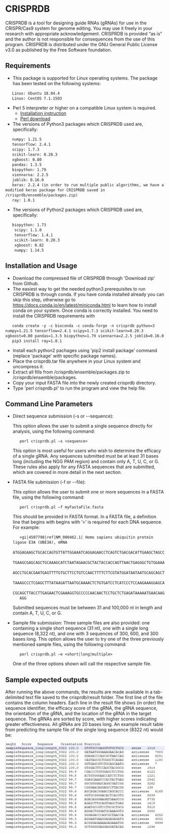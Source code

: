 # CRISPRDB
CRISPRDB is a tool for designing guide RNAs (gRNAs) for use in the CRISPR/Cas9 system for genome editing. You may use it freely in your research with appropriate acknowledgement. CRISPRDB is provided “as is” and the author is not responsible for consequences from the use of this program. CRISPRDB is distributed under the GNU General Public License v3.0 as published by the Free Software foundation.

## Requirements

* This package is supported for *Linux* operating systems. The package has been tested on the following systems:
```
   Linux: Ubuntu 18.04.4
   Linux: CentOS 7.1.1503
```
* Perl 5 interpreter or higher on a compatible Linux system is required.
   * [Installation instruction](https://learn.perl.org/installing/)
   * [Perl download](https://www.perl.org/get.html)
* The versions of Python3 packages which CRISPRDB used are, specifically:
```
   numpy: 1.21.5
   tensorflow: 2.4.1
   scipy: 1.7.3
   scikit-learn: 0.20.3
   xgboost: 0.80
   pandas: 1.3.5
   biopython: 1.79
   viennarna: 2.2.5
   joblib: 0.16.0
   keras: 2.2.4 (in order to run multiple public algorithms, we have a modified keras package for CRISPRDB saved in /crisprdb/ensemble/packages.zip)
   ray: 1.0.1
```
* The versions of Python2 packages which CRISPRDB used are, specifically:
```
   biopython: 1.73
	scipy: 1.1.0
	tensorflow: 1.4.1
	scikit-learn: 0.20.3
	xgboost: 0.82
	numpy: 1.14.5
```
  
   
## Installation and Usage

* Download the compressed file of CRISPRDB through 'Download zip' from Github.
* The easiest way to get the needed python3 prerequisites to run CRISPRDB is through conda. If you have conda installed already you can skip this step, otherwise go to https://docs.conda.io/en/latest/miniconda.html to learn how to install conda on your system. Once conda is correctly installed. You need to install the CRISPRDB requirements with
```
   conda create -y -c bioconda -c conda-forge -n crisprdb python=3 numpy=1.21.5 tensorflow=2.4.1 scipy=1.7.3 scikit-learn=0.20.3 xgboost=0.80 pandas=1.3.5 biopython=1.79 viennarna=2.2.5 joblib=0.16.0 
   pip3 install ray=1.0.1
```
* Install each python2 pachages using 'pip2 install package' command (replace 'package' with specific package names).
* Place the crisprdb.tar file anywhere in your Linux system and uncompress it.
* Extract all fills from /crisprdb/ensemble/packages.zip to /crisprdb/ensemble/packages.
* Copy your input FASTA file into the newly created crisprdb directory.
* Type 'perl crisprdb.pl' to run the program and view the help file.


## Command Line Parameters

* Direct sequence submission (-s or --sequence):
   
   This option allows the user to submit a single sequence directly for analysis, using the following command:
   ```
      perl crisprdb.pl –s <sequence> 
   ```
   This option is most useful for users who wish to determine the efficacy of a single gRNA. Any sequences submitted must be at least 31 bases long (including the NGG PAM region) and contain only A, T, U, C, or G. These rules also apply for any FASTA sequences that are submitted, which are covered in more detail in the next section.  
* FASTA file submission (-f or --file):
   
   This option allows the user to submit one or more sequences in a FASTA file, using the following command:
   ```
      perl crisprdb.pl –f myFastaFile.fasta 
   ```
   This should be provided in FASTA format. In a FASTA file, a definition line that begins with begins with ‘>’ is required for each DNA sequence. For example:
   ```
      >gi|4507798|ref|NM_000462.1| Homo sapiens ubiquitin protein ligase E3A (UBE3A), mRNA
      ATGGAGAAGCTGCACCAGTGTTATTGGAAATCAGGAGAACCTCAGTCTGACGACATTGAAGCTAGCCGA
      TGAAGCGAGCAGCTGCAAAGCATCTAATAGAACGCTACTACCACCAGTTAACTGAGGGCTGTGGAAATA
      AGCCTGCACGAATGAGTTTTGTGCTTCCTGTCCAACTTTTCTTCGTATGGATAATAATGCAGCAGCTAT
      TAAAGCCCTCGAGCTTTATAAGATTAATGCAAAACTCTGTGATCCTCATCCCTCCAAGAAAGGAGCAAG
      CGCAGCTTACCTTGAGAACTCGAAAGGTGCCCCCAACAACTCCTGCTCTGAGATAAAAATGAACAAGAA
      AGG
   ```
   Submitted sequences must be between 31 and 100,000 nt in length and contain A, T, U, C, or G. 
* Sample file submission:
   Three sample files are also provided: one containing a single short sequence (31 nt), one with a single long sequence (8,322 nt), and one with 3 sequences of 300, 600, and 300 bases long. This option allows the user to try one of the three previously mentioned sample files, using the following command:
   ```
      perl crisprdb.pl –e <short|long|multiple>
   ```
   One of the three options shown will call the respective sample file.
   
## Sample expected outputs
After running the above commands, the results are made available in a tab-delimited text file saved to the crisprdb/result folder.  The first line of the file contains the column headers.  Each line in the result file shows (in order) the sequence identifier, the efficacy score of the gRNA, the gRNA sequence, the orientation of the gRNA, and the location of the gRNA in the target sequence. The gRNAs are sorted by score, with higher scores indicating greater effectiveness. All gRNAs are 20 bases long. An example result table from predicting the sample file of the single long sequence (8322 nt) would be:

![sample_output2](https://github.com/wang-lab/CRISPRDB/blob/main/example_result_table.jpg)
